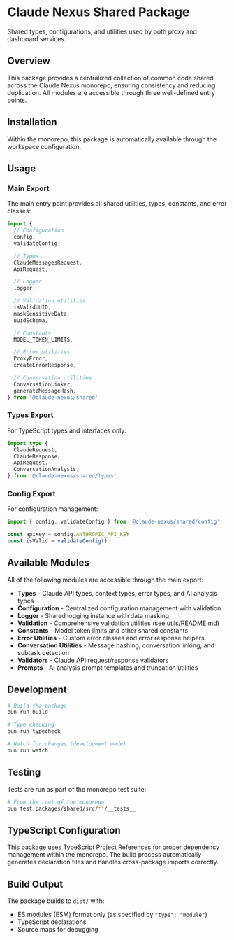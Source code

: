 # Claude Nexus Shared Package

Shared types, configurations, and utilities used by both proxy and dashboard services.

## Overview

This package provides a centralized collection of common code shared across the Claude Nexus monorepo, ensuring consistency and reducing duplication. All modules are accessible through three well-defined entry points.

## Installation

Within the monorepo, this package is automatically available through the workspace configuration.

## Usage

### Main Export

The main entry point provides all shared utilities, types, constants, and error classes:

```typescript
import {
  // Configuration
  config,
  validateConfig,

  // Types
  ClaudeMessagesRequest,
  ApiRequest,

  // Logger
  logger,

  // Validation utilities
  isValidUUID,
  maskSensitiveData,
  uuidSchema,

  // Constants
  MODEL_TOKEN_LIMITS,

  // Error utilities
  ProxyError,
  createErrorResponse,

  // Conversation utilities
  ConversationLinker,
  generateMessageHash,
} from '@claude-nexus/shared'
```

### Types Export

For TypeScript types and interfaces only:

```typescript
import type {
  ClaudeRequest,
  ClaudeResponse,
  ApiRequest,
  ConversationAnalysis,
} from '@claude-nexus/shared/types'
```

### Config Export

For configuration management:

```typescript
import { config, validateConfig } from '@claude-nexus/shared/config'

const apiKey = config.ANTHROPIC_API_KEY
const isValid = validateConfig()
```

## Available Modules

All of the following modules are accessible through the main export:

- **Types** - Claude API types, context types, error types, and AI analysis types
- **Configuration** - Centralized configuration management with validation
- **Logger** - Shared logging instance with data masking
- **Validation** - Comprehensive validation utilities (see [utils/README.md](src/utils/README.md))
- **Constants** - Model token limits and other shared constants
- **Error Utilities** - Custom error classes and error response helpers
- **Conversation Utilities** - Message hashing, conversation linking, and subtask detection
- **Validators** - Claude API request/response validators
- **Prompts** - AI analysis prompt templates and truncation utilities

## Development

```bash
# Build the package
bun run build

# Type checking
bun run typecheck

# Watch for changes (development mode)
bun run watch
```

## Testing

Tests are run as part of the monorepo test suite:

```bash
# From the root of the monorepo
bun test packages/shared/src/**/__tests__
```

## TypeScript Configuration

This package uses TypeScript Project References for proper dependency management within the monorepo. The build process automatically generates declaration files and handles cross-package imports correctly.

## Build Output

The package builds to `dist/` with:

- ES modules (ESM) format only (as specified by `"type": "module"`)
- TypeScript declarations
- Source maps for debugging
